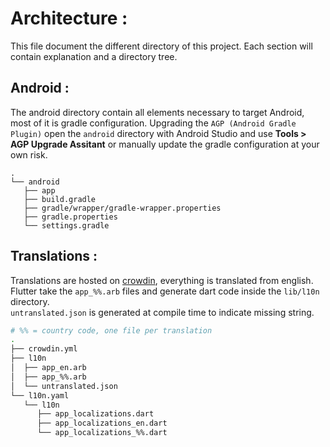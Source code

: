 # Architecture :

This file document the different directory of this project.
Each section will contain explanation and a directory tree.

## Android :

The android directory contain all elements necessary to target Android, most of it is gradle configuration.
Upgrading the `AGP (Android Gradle Plugin)` open the `android` directory with Android Studio and use **Tools > AGP Upgrade Assitant** or manually update the gradle configuration at your own risk.

```
.
└── android
   ├── app
   ├── build.gradle
   ├── gradle/wrapper/gradle-wrapper.properties
   ├── gradle.properties
   └── settings.gradle
```

## Translations :

Translations are hosted on [crowdin](https://crowdin.com/project/piwigo-ng), everything is translated from english.  
Flutter take the `app_%%.arb` files and generate dart code inside the `lib/l10n` directory.   
`untranslated.json` is generated at compile time to indicate missing string.

```sh
# %% = country code, one file per translation
.
├── crowdin.yml
├── l10n
│  ├── app_en.arb
│  ├── app_%%.arb
│  └── untranslated.json
└── l10n.yaml
   └── l10n
      ├── app_localizations.dart
      ├── app_localizations_en.dart
      └── app_localizations_%%.dart
```